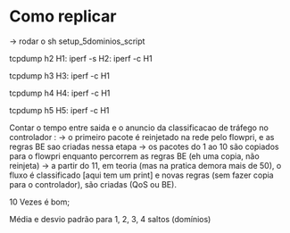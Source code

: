 # Como replicar

-> rodar o sh setup_5dominios_script



tcpdump h2
H1: iperf -s 
H2: iperf -c H1

tcpdump h3
H3: iperf -c H1

tcpdump h4
H4: iperf -c H1

tcpdump h5
H5: iperf -c H1

Contar o tempo entre saida e o anuncio da classificacao de tráfego no controlador : 
-> o primeiro pacote é reinjetado na rede pelo flowpri, e as regras BE sao criadas nessa etapa
-> os pacotes do 1 ao 10 são copiados para o flowpri enquanto percorrem as regras BE (eh uma copia, não reinjeta)
-> a partir do 11, em teoria (mas na pratica demora mais de 50), o fluxo é classificado [aqui tem um print] e novas regras (sem fazer copia para o controlador), são criadas (QoS ou BE).

10 Vezes é bom;

Média e desvio padrão para 1, 2, 3, 4 saltos (domínios)